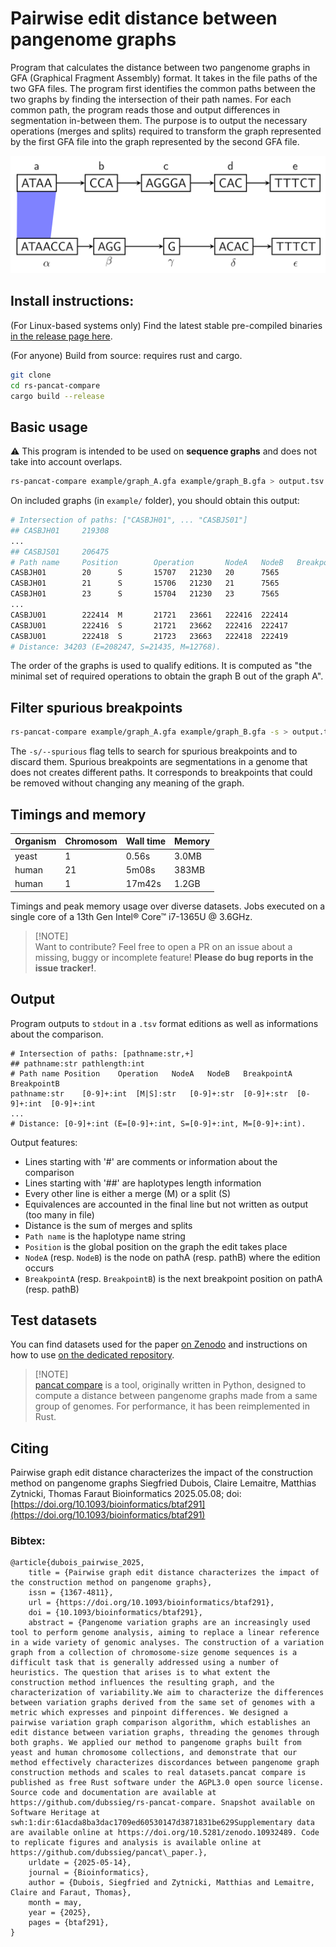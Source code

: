 # Pairwise edit distance between pangenome graphs


Program that calculates the distance between two pangenome graphs in GFA (Graphical Fragment Assembly) format. It takes in the file paths of the two GFA files. The program first identifies the common paths between the two graphs by finding the intersection of their path names. For each common path, the program reads those and output differences in segmentation in-between them. The purpose is to output the necessary operations (merges and splits) required to transform the graph represented by the first GFA file into the graph represented by the second GFA file.

![edition algorithm](https://github.com/dubssieg/dubssieg/blob/main/algorithm.gif)

## Install instructions:

(For Linux-based systems only) Find the latest stable pre-compiled binaries [in the release page here](https://github.com/dubssieg/rs-pancat-compare/releases).

(For anyone) Build from source: requires rust and cargo.

```bash
git clone 
cd rs-pancat-compare
cargo build --release
```

## Basic usage

:warning: This program is intended to be used on **sequence graphs** and does not take into account overlaps.

```bash
rs-pancat-compare example/graph_A.gfa example/graph_B.gfa > output.tsv
```

On included graphs (in `example/` folder), you should obtain this output:

```bash
# Intersection of paths: ["CASBJH01", ... "CASBJS01"]
## CASBJH01     219308
...
## CASBJS01     206475
# Path name     Position        Operation       NodeA   NodeB   BreakpointA     BreakpointB
CASBJH01        20      S       15707   21230   20      7565
CASBJH01        21      S       15706   21230   21      7565
CASBJH01        23      S       15704   21230   23      7565
...
CASBJU01        222414  M       21721   23661   222416  222414
CASBJU01        222416  S       21721   23662   222416  222417
CASBJU01        222418  S       21723   23663   222418  222419
# Distance: 34203 (E=208247, S=21435, M=12768).
```

The order of the graphs is used to qualify editions. It is computed as "the minimal set of required operations to obtain the graph B out of the graph A".

## Filter spurious breakpoints

```bash
rs-pancat-compare example/graph_A.gfa example/graph_B.gfa -s > output.tsv
```

The `-s/--spurious` flag tells to search for spurious breakpoints and to discard them. Spurious breakpoints are segmentations in a genome that does not creates different paths. It corresponds to breakpoints that could be removed without changing any meaning of the graph.

## Timings and memory

| Organism | Chromosom | Wall time | Memory |
|----------|-----------|-----------|--------|
| yeast    | 1         | 0.56s     | 3.0MB  |
| human    | 21        | 5m08s     | 383MB  |
| human    | 1         | 17m42s    | 1.2GB  |

Timings and peak memory usage over diverse datasets. Jobs executed on a single core of a 13th Gen Intel® Core™ i7-1365U @ 3.6GHz.

> [!NOTE]\
> Want to contribute? Feel free to open a PR on an issue about a missing, buggy or incomplete feature! **Please do bug reports in the issue tracker!**.

## Output

Program outputs to `stdout` in a `.tsv` format editions as well as informations about the comparison.

```
# Intersection of paths: [pathname:str,+]
## pathname:str	pathlength:int
# Path name	Position	Operation	NodeA	NodeB	BreakpointA	BreakpointB
pathname:str	[0-9]+:int	[M|S]:str	[0-9]+:str	[0-9]+:str	[0-9]+:int	[0-9]+:int
...
# Distance: [0-9]+:int (E=[0-9]+:int, S=[0-9]+:int, M=[0-9]+:int).

```

Output features:
+ Lines starting with '#' are comments or information about the comparison
+ Lines starting with '##' are haplotypes length information
+ Every other line is either a merge (M) or a split (S)
+ Equivalences are accounted in the final line but not written as output (too many in file)
+ Distance is the sum of merges and splits
+ `Path name` is the haplotype name string
+ `Position` is the global position on the graph the edit takes place
+ `NodeA` (resp. `NodeB`) is the node on pathA (resp. pathB) where the edition occurs
+ `BreakpointA` (resp. `BreakpointB`) is the next breakpoint position on pathA (resp. pathB)

## Test datasets

You can find datasets used for the paper [on Zenodo](https://zenodo.org/records/10932490) and instructions on how to use [on the dedicated repository](https://github.com/dubssieg/pancat_paper).

> [!NOTE]\
>  [pancat compare](https://github.com/dubssieg/pancat) is a tool, originally written in Python, designed to compute a distance between pangenome graphs made from a same group of genomes. For performance, it has been reimplemented in Rust.


## Citing

Pairwise graph edit distance characterizes the impact of the construction method on pangenome graphs
Siegfried Dubois, Claire Lemaitre, Matthias Zytnicki, Thomas Faraut
Bioinformatics 2025.05.08; doi: [https://doi.org/10.1093/bioinformatics/btaf291](https://doi.org/10.1093/bioinformatics/btaf291)

### Bibtex:

```
@article{dubois_pairwise_2025,
	title = {Pairwise graph edit distance characterizes the impact of the construction method on pangenome graphs},
	issn = {1367-4811},
	url = {https://doi.org/10.1093/bioinformatics/btaf291},
	doi = {10.1093/bioinformatics/btaf291},
	abstract = {Pangenome variation graphs are an increasingly used tool to perform genome analysis, aiming to replace a linear reference in a wide variety of genomic analyses. The construction of a variation graph from a collection of chromosome-size genome sequences is a difficult task that is generally addressed using a number of heuristics. The question that arises is to what extent the construction method influences the resulting graph, and the characterization of variability.We aim to characterize the differences between variation graphs derived from the same set of genomes with a metric which expresses and pinpoint differences. We designed a pairwise variation graph comparison algorithm, which establishes an edit distance between variation graphs, threading the genomes through both graphs. We applied our method to pangenome graphs built from yeast and human chromosome collections, and demonstrate that our method effectively characterizes discordances between pangenome graph construction methods and scales to real datasets.pancat compare is published as free Rust software under the AGPL3.0 open source license. Source code and documentation are available at https://github.com/dubssieg/rs-pancat-compare. Snapshot available on Software Heritage at swh:1:dir:61acda8ba3dac1709ed60530147d3871831be629Supplementary data are available online at https://doi.org/10.5281/zenodo.10932489. Code to replicate figures and analysis is available online at https://github.com/dubssieg/pancat\_paper.},
	urldate = {2025-05-14},
	journal = {Bioinformatics},
	author = {Dubois, Siegfried and Zytnicki, Matthias and Lemaitre, Claire and Faraut, Thomas},
	month = may,
	year = {2025},
	pages = {btaf291},
}
```